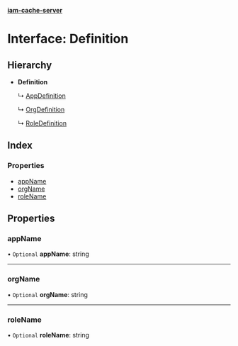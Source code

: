 **[iam-cache-server](../README.md)**

# Interface: Definition

## Hierarchy

* **Definition**

  ↳ [AppDefinition](appdefinition.md)

  ↳ [OrgDefinition](orgdefinition.md)

  ↳ [RoleDefinition](roledefinition.md)

## Index

### Properties

* [appName](definition.md#appname)
* [orgName](definition.md#orgname)
* [roleName](definition.md#rolename)

## Properties

### appName

• `Optional` **appName**: string

___

### orgName

• `Optional` **orgName**: string

___

### roleName

• `Optional` **roleName**: string

